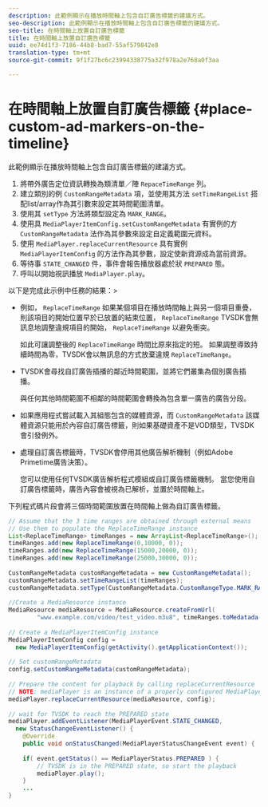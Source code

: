 ```yaml
---
description: 此範例顯示在播放時間軸上包含自訂廣告標籤的建議方式。
seo-description: 此範例顯示在播放時間軸上包含自訂廣告標籤的建議方式。
seo-title: 在時間軸上放置自訂廣告標籤
title: 在時間軸上放置自訂廣告標籤
uuid: ee74d1f3-7186-44b8-bad7-55af579842e8
translation-type: tm+mt
source-git-commit: 9f1f27bc6c23994338775a32f978a2e768a0f3aa

---
```



# 在時間軸上放置自訂廣告標籤 {#place-custom-ad-markers-on-the-timeline}

此範例顯示在播放時間軸上包含自訂廣告標籤的建議方式。

1. 將帶外廣告定位資訊轉換為類清單／陣 `RepaceTimeRange` 列。
1. 建立類別的例 `CustomRangeMetadata` 項，並使用其方法 `setTimeRangeList` 搭配list/array作為其引數來設定其時間範圍清單。
1. 使用其 `setType` 方法將類型設定為 `MARK_RANGE`。
1. 使用具 `MediaPlayerItemConfig.setCustomRangeMetadata` 有實例的方 `CustomRangeMetadata` 法作為其參數來設定自定義範圍元資料。
1. 使用 `MediaPlayer.replaceCurrentResource` 具有實例 `MediaPlayerItemConfig` 的方法作為其參數，設定使新資源成為當前資源。
1. 等待事 `STATE_CHANGED` 件，事件會報告播放器處於狀 `PREPARED` 態。
1. 呼叫以開始視訊播放 `MediaPlayer.play`。

以下是完成此示例中任務的結果：>
* 例如， `ReplaceTimeRange` 如果某個項目在播放時間軸上與另一個項目重疊，則該項目的開始位置早於已放置的結束位置， `ReplaceTimeRange` TVSDK會無訊息地調整違規項目的開始， `ReplaceTimeRange` 以避免衝突。

   如此可讓調整後的 `ReplaceTimeRange` 時間比原來指定的短。 如果調整導致持續時間為零，TVSDK會以無訊息的方式放棄違規 `ReplaceTimeRange`。

* TVSDK會尋找自訂廣告插播的鄰近時間範圍，並將它們叢集為個別廣告插播。

   與任何其他時間範圍不相鄰的時間範圍會轉換為包含單一廣告的廣告分段。
* 如果應用程式嘗試載入其組態包含的媒體資源，而 `CustomRangeMetadata` 該媒體資源只能用於內容自訂廣告標籤，則如果基礎資產不是VOD類型，TVSDK會引發例外。
* 處理自訂廣告標籤時，TVSDK會停用其他廣告解析機制（例如Adobe Primetime廣告決策）。

   您可以使用任何TVSDK廣告解析程式模組或自訂廣告標籤機制。 當您使用自訂廣告標籤時，廣告內容會被視為已解析，並置於時間軸上。

下列程式碼片段會將三個時間範圍放置在時間軸上做為自訂廣告標籤。

```java
// Assume that the 3 time ranges are obtained through external means 
// Use them to populate the ReplaceTimeRange instance 
List<ReplaceTimeRange> timeRanges = new ArrayList<ReplaceTimeRange>(); 
timeRanges.add(new ReplaceTimeRange(0,10000, 0)); 
timeRanges.add(new ReplaceTimeRange(15000,20000, 0)); 
timeRanges.add(new ReplaceTimeRange(25000,30000, 0)); 
 
CustomRangeMetadata customRangeMetadata = new CustomRangeMetadata(); 
customRangeMetadata.setTimeRangeList(timeRanges); 
customRangeMetadata.setType(CustomRangeMetadata.CustomRangeType.MARK_RANGE); 
 
//Create a MediaResource instance 
MediaResource mediaResource = MediaResource.createFromUrl( 
        "www.example.com/video/test_video.m3u8", timeRanges.toMedatada(null)); 
 
// Create a MediaPlayerItemConfig instance 
MediaPlayerItemConfig config =  
  new MediaPlayerItemConfig(getActivity().getApplicationContext()); 
 
// Set customRangeMetadata 
config.setCustomRangeMetadata(customRangeMetadata); 
 
// Prepare the content for playback by calling replaceCurrentResource 
// NOTE: mediaPlayer is an instance of a properly configured MediaPlayer  
mediaPlayer.replaceCurrentResource(mediaResource, config); 
 
// wait for TVSDK to reach the PREPARED state 
mediaPlayer.addEventListener(MediaPlayerEvent.STATE_CHANGED,  
  new StatusChangeEventListener() { 
    @Override 
    public void onStatusChanged(MediaPlayerStatusChangeEvent event) { 
 
    if( event.getStatus() == MediaPlayerStatus.PREPARED ) { 
        // TVSDK is in the PREPARED state, so start the playback  
        mediaPlayer.play(); 
    } 
    ... 
}
```
